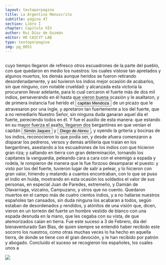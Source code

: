 ```yaml
---
layout: textoporpagina
title: La Argentina Manuscrita
subtitle: página 47
section: Libro I
chapter: Capítulo XIV
author: Rui Díaz de Guzmán
editor: HD CAICYT LAB
type: textoporpagina
img: pg_0051
---
```

<div class="row">
    <div class="column">
<p>cuyo tiempo llegaron de refresco otros escuadrones de la parte del pueblo, con que quedaron en medio los nuestros: los cuales vístose tan apretados y algunos muertos, los demás aunque heridos se fueron retirando desordenadamente, y así tuvieron los indios mejor ocasión de acabarlos, sin que ninguno, con notable crueldad: y alcanzada esta victoria la procuraron llevar adelante, para lo cual cercaron el fuerte más de dos mil indios, perseverando en él hasta que vieron buena ocasión y le asaltaron, y de primera instancia fue herido el <button class="balloon" data-balloon-pos="up" data-balloon-length="large" data-balloon="En este caso, el capitán Antonio de Mendoza.">capitán Mendoza</button> de un picazo que le atravesaron por una ingle, y apretaron tan fuertemente a los del fuerte, que a no remediarlo Nuestro Señor, sin ninguna duda ganaran aquel día el fuerte, pereciendo todos en él. Y fue el auxilio de esta manera: que estando en su mayor fuerza el asalto, llegaron dos bergantines en que venían el capitán <button class="balloon" data-balloon-pos="up" data-balloon-length="large" data-balloon="Simón Jaques de Ramúa">Simón Jaques</button> y <button class="balloon" data-balloon-pos="up" data-balloon-length="large" data-balloon="Diego de Abreu (m. 1549). Expedicionario que entró al Río de la Plata con Pedro de Mendoza. Durante los conflictos entre las facciones de Cabeza de Vaca y Domingo de Irala tomó partida por la del gobernador, al punto que en 1547, fue nombrado él mismo gobernador interino por los vecinos leales al segundo adelantado aprovechando la partida de Domingo de Irala de la ciudad de Asunción. Finalmente este se impondría y Abreu fue ajusticiado en 1549.">Diego de Abreu</button>, y oyendo la gritería y bocinas de los indios, reconocieron lo que podía ser, y desde afuera comenzaron a disparar los pedreros, versos y demás artillería que traían en los bergantines, asestando a los escuadrones de los indios con que hicieron gran riza; y saltando en tierra con gran determinación, tornando los capitanes la vanguardia, peleando cara a cara con el enemigo a espada y rodela, le rompieron de manera que le fue forzoso desamparar el puesto: y visto por los del fuerte, tuvieron lugar de salir a pelear, y lo hicieron con gran valor, hiriendo y matando a cuantos encontraban, con lo que se puso el indio en huida, mostrando en esta ocasión los soldados el valor de sus personas, en especial Juan de Paredes, extremeño, y Damián de Olavarriaga, vizcaíno, Campuzano, y otros que no cuento. Quedaron muertos en el campo más de cuatro cientos indios, y a no hallarse nuestros españoles tan cansados, sin duda ninguna los acabaran a todos, según estaban de desordenados y rendidos, y atónitos de una visión que, dicen, vieron en un torreón del fuerte un hombre vestido de blanco con una espada desnuda en la mano, que les cegaba con su vista, de que atemorizados caían en tierra. Fue este suceso a 3 de Febrero, día del bienaventurado San Blas, de quien siempre se entendió haber recibido este socorro los nuestros, como otras muchas veces lo ha hecho en aquella tierra, de donde se tiene con él gran devoción, y le han recibido por patrón y abogado. Concluido el suceso se recogieron los españoles, los cuales unos a </p></div>

<div class="column">
<a href="{{site.baseurl}}/assets/img/argentina_manuscrita/{{page.img}}.jpg"><img src="{{site.baseurl}}/assets/img/argentina_manuscrita/{{page.img}}.jpg"></a>
</div>
</div>